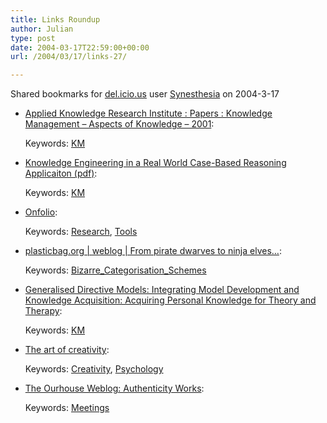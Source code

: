 ```yaml
---
title: Links Roundup
author: Julian
type: post
date: 2004-03-17T22:59:00+00:00
url: /2004/03/17/links-27/

---
```

Shared bookmarks for [del.icio.us][1] user  [Synesthesia][2] on 2004-3-17

  * [Applied Knowledge Research Institute : Papers : Knowledge Management &#8211; Aspects of Knowledge &#8211; 2001][3]:
   
    Keywords: [KM][4]
  * [Knowledge Engineering in a Real World Case-Based Reasoning Applicaiton (pdf)][5]:
   
    Keywords: [KM][4]
  * [Onfolio][6]:
   
    Keywords: [Research][7], [Tools][8]
  * [plasticbag.org | weblog | From pirate dwarves to ninja elves&#8230;][9]:
   
    Keywords: [Bizarre\_Categorisation\_Schemes][10]
  * [Generalised Directive Models: Integrating Model Development and Knowledge Acquisition: Acquiring Personal Knowledge for Theory and Therapy][11]:
   
    Keywords: [KM][4]
  * [The art of creativity][12]:
   
    Keywords: [Creativity][13], [Psychology][14]
  * [The Ourhouse Weblog: Authenticity Works][15]:
   
    Keywords: [Meetings][16]

 [1]: https://del.icio.us/
 [2]: https://del.icio.us/synesthesia
 [3]: https://www.akri.org.uk/papers/cw.htm "https://www.akri.org.uk/papers/cw.htm"
 [4]: https://del.icio.us/synesthesia/KM
 [5]: https://www.cs.tcd.ie/publications/tech-reports/reports.99/TCD-CS-1999-36.pdf "https://www.cs.tcd.ie/publications/tech-reports/reports.99/TCD-CS-1999-36.pdf"
 [6]: https://www.onfolio.com/ "https://www.onfolio.com/"
 [7]: https://del.icio.us/synesthesia/Research
 [8]: https://del.icio.us/synesthesia/Tools
 [9]: https://www.plasticbag.org/archives/2004/03/from_pirate_dwarves_to_ninja_elves.shtml "https://www.plasticbag.org/archives/2004/03/from_pirate_dwarves_to_ninja_elves.shtml"
 [10]: https://del.icio.us/synesthesia/Bizarre_Categorisation_Schemes
 [11]: https://www.psyc.nott.ac.uk/staff/Nick.Milton/Milton%20paper "https://www.psyc.nott.ac.uk/staff/Nick.Milton/Milton%20paper"
 [12]: https://www.psychologytoday.com/htdocs/prod/PTOArticle/PTO-19920301-000031.ASP "https://www.psychologytoday.com/htdocs/prod/PTOArticle/PTO-19920301-000031.ASP"
 [13]: https://del.icio.us/synesthesia/Creativity
 [14]: https://del.icio.us/synesthesia/Psychology
 [15]: https://www.roundourhouse.com/blog/archives/000242.html "https://www.roundourhouse.com/blog/archives/000242.html"
 [16]: https://del.icio.us/synesthesia/Meetings
